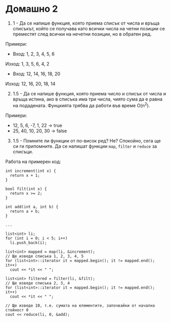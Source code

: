 # Домашно 2

1) 1 - Да се напише функция, която приема списък от числа и връща списъкът, който се получава като всички числа на четни позиции се преместят след всички на нечетни позиции, но в обратен ред.

Примери:

  - Вход: 1, 2, 3, 4, 5, 6

   Изход: 1, 3, 5, 6, 4, 2

  - Вход: 12, 14, 16, 18, 20

   Изход: 12, 16, 20, 18, 14

2) 1.5 - Да се напише функция, която приема число и списък от числа и връща истина, ако в списъка има три числа, чиято сума да е равна на подадената. Фунцкията трябва да работи във време O(n<sup>2</sup>).

Примери:

  - 12, 5, 6, -7, 1, 22 -> true
  - 25, 40, 10, 20, 30 -> false

3) 1.5 - Помните ли функции от по-висок ред? Не? Спокойно, сега ще си ги припомните. Да се напишат функции `map`, `filter` и `reduce` за списъци.


Работа на примерен код:

    int increment(int x) {
      return x + 1;
    }

    bool filt(int x) {
      return x >= 2;
    }

    int add(int a, int b) {
      return a + b;
    }

    ...

    list<int> li;
    for (int i = 0; i < 5; i++)
      li.push_back(i);

    list<int> mapped = map(li, &increment);
    // Ще изведе списъка 1, 2, 3, 4, 5
    for (list<int>::iterator it = mapped.begin(); it != mapped.end(); it++)
      cout << *it << " ";

    list<int> filtered = filter(li, &filt);
    // Ще изведе списъка 2, 3, 4
    for (list<int>::iterator it = mapped.begin(); it != mapped.end(); it++)
      cout << *it << " ";

    // Ще изведе 10, т.е. сумата на елементите, започвайки от начална стойност 0
    cout << reduce(li, 0, &add);